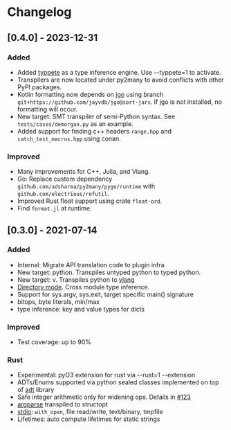 # Changelog

## [0.4.0] - 2023-12-31

### Added

- Added [typpete](https://github.com/adsharma/Typpete) as a type inference engine.
  Use --typpete=1 to activate.
- Transpilers are now located under py2many to avoid conflicts with other PyPI packages.
- Kotlin formatting now depends on [jgo](https://pypi.org/project/jgo/) using branch
  `git+https://github.com/jayvdb/jgo@sort-jars`.
  If jgo is not installed, no formatting will occur.
- New target: SMT transpiler of semi-Python syntax.  See `tests/cases/demorgan.py` as an example.
- Added support for finding c++ headers `range.hpp` and `catch_test_macros.hpp` using conan.

### Improved

- Many improvements for C++, Julia, and Vlang.
- Go: Replace custom dependency `github.com/adsharma/py2many/pygo/runtime` with
  `github.com/electrious/refutil`.
- Improved Rust float support using crate `float-ord`.
- Find `format.jl` at runtime.

## [0.3.0] - 2021-07-14

### Added

- Internal: Migrate API translation code to plugin infra
- New target: python. Transpiles untyped python to typed python.
- New target: v. Transpiles python to [vlang](https://vlang.io)
- [Directory mode](https://github.com/adsharma/py2many/tree/main/tests/dir_cases). Cross module type inference.
- Support for sys.argv, sys.exit, target specific main() signature
- bitops, byte literals, min/max
- type inference: key and value types for dicts

### Improved

- Test coverage: up to 90%

### Rust

- Experimental: pyO3 extension for rust via --rust=1 --extension
- ADTs/Enums supported via python sealed classes implemented on top of [adt](https://github.com/jspahrsummers/adt) library
- Safe integer arithmetic only for widening ops. Details in [#123](https://github.com/adsharma/py2many/issues/123)
- [argparse](https://github.com/adsharma/py2many/blob/main/tests/expected/fib_with_argparse.rs) transpiled to structopt
- [stdio](https://github.com/adsharma/py2many/blob/main/tests/expected/with_open.rs): `with_open`, file read/write, text/binary, tmpfile
- Lifetimes: auto compute lifetimes for static strings
